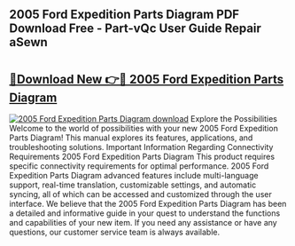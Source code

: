 ## 2005 Ford Expedition Parts Diagram PDF Download Free - Part-vQc User Guide Repair aSewn

# <h2><a href="http://dfjb45z.blite.top/?on=2005+Ford+Expedition+Parts+Diagram">🔗Download New 👉🔴 2005 Ford Expedition Parts Diagram</a></h2>

[![2005 Ford Expedition Parts Diagram download](https://i.imgur.com/lujVjoI.png)](http://dfjb45z.blite.top/?on=2005+Ford+Expedition+Parts+Diagram)
Explore the Possibilities Welcome to the world of possibilities with your new 2005 Ford Expedition Parts Diagram! This manual explores its features, applications, and troubleshooting solutions. Important Information Regarding Connectivity Requirements 2005 Ford Expedition Parts Diagram This product requires specific connectivity requirements for optimal performance. 2005 Ford Expedition Parts Diagram advanced features include multi-language support, real-time translation, customizable settings, and automatic syncing, all of which can be accessed and customized through the user interface. We believe that the 2005 Ford Expedition Parts Diagram has been a detailed and informative guide in your quest to understand the functions and capabilities of your new item. If you need any assistance or have any questions, our customer service team is always available.
